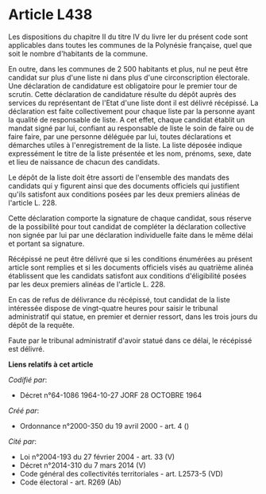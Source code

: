 # Article L438

Les dispositions du chapitre II du titre IV du livre Ier du présent code sont applicables dans toutes les communes de la
Polynésie française, quel que soit le nombre d'habitants de la commune.

En outre, dans les communes de 2 500 habitants et plus, nul ne peut être candidat sur plus d'une liste ni dans plus d'une
circonscription électorale. Une déclaration de candidature est obligatoire pour le premier tour de scrutin. Cette déclaration
de candidature résulte du dépôt auprès des services du représentant de l'Etat d'une liste dont il est délivré récépissé. La
déclaration est faite collectivement pour chaque liste par la personne ayant la qualité de responsable de liste. A cet effet,
chaque candidat établit un mandat signé par lui, confiant au responsable de liste le soin de faire ou de faire faire, par une
personne déléguée par lui, toutes déclarations et démarches utiles à l'enregistrement de la liste. La liste déposée indique
expressément le titre de la liste présentée et les nom, prénoms, sexe, date et lieu de naissance de chacun des candidats.

Le dépôt de la liste doit être assorti de l'ensemble des mandats des candidats qui y figurent ainsi que des documents
officiels qui justifient qu'ils satisfont aux conditions posées par les deux premiers alinéas de l'article L. 228.

Cette déclaration comporte la signature de chaque candidat, sous réserve de la possibilité pour tout candidat de compléter la
déclaration collective non signée par lui par une déclaration individuelle faite dans le même délai et portant sa signature.

Récépissé ne peut être délivré que si les conditions énumérées au présent article sont remplies et si les documents officiels
visés au quatrième alinéa établissent que les candidats satisfont aux conditions d'éligibilité posées par les deux premiers
alinéas de l'article L. 228.

En cas de refus de délivrance du récépissé, tout candidat de la liste intéressée dispose de vingt-quatre heures pour saisir
le tribunal administratif qui statue, en premier et dernier ressort, dans les trois jours du dépôt de la requête.

Faute par le tribunal administratif d'avoir statué dans ce délai, le récépissé est délivré.

**Liens relatifs à cet article**

_Codifié par_:

  - Décret n°64-1086 1964-10-27 JORF 28 OCTOBRE 1964

_Créé par_:

  - Ordonnance n°2000-350 du 19 avril 2000 - art. 4 ()

_Cité par_:

  - Loi n°2004-193 du 27 février 2004 - art. 33 (V)
  - Décret n°2014-310 du 7 mars 2014 (V)
  - Code général des collectivités territoriales - art. L2573-5 (VD)
  - Code électoral - art. R269 (Ab)
